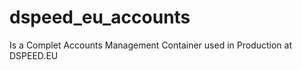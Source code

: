 dspeed_eu_accounts
==================

Is a Complet Accounts Management Container used in Production at DSPEED.EU
